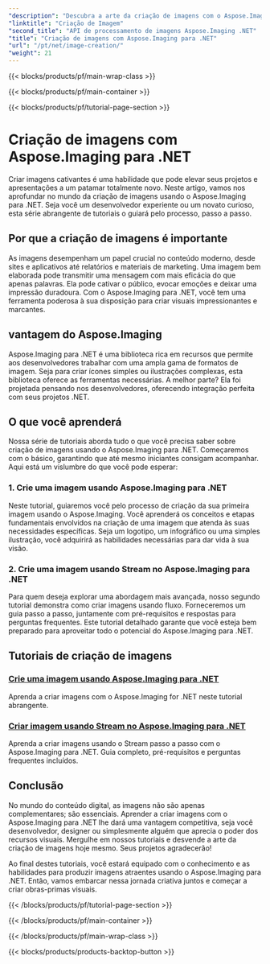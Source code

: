 ```yaml
---
"description": "Descubra a arte da criação de imagens com o Aspose.Imaging para .NET. Aprenda a criar visuais impressionantes nesta extensa série de tutoriais."
"linktitle": "Criação de Imagem"
"second_title": "API de processamento de imagens Aspose.Imaging .NET"
"title": "Criação de imagens com Aspose.Imaging para .NET"
"url": "/pt/net/image-creation/"
"weight": 21
---
```


{{< blocks/products/pf/main-wrap-class >}}

{{< blocks/products/pf/main-container >}}

{{< blocks/products/pf/tutorial-page-section >}}

# Criação de imagens com Aspose.Imaging para .NET


Criar imagens cativantes é uma habilidade que pode elevar seus projetos e apresentações a um patamar totalmente novo. Neste artigo, vamos nos aprofundar no mundo da criação de imagens usando o Aspose.Imaging para .NET. Seja você um desenvolvedor experiente ou um novato curioso, esta série abrangente de tutoriais o guiará pelo processo, passo a passo.

## Por que a criação de imagens é importante

As imagens desempenham um papel crucial no conteúdo moderno, desde sites e aplicativos até relatórios e materiais de marketing. Uma imagem bem elaborada pode transmitir uma mensagem com mais eficácia do que apenas palavras. Ela pode cativar o público, evocar emoções e deixar uma impressão duradoura. Com o Aspose.Imaging para .NET, você tem uma ferramenta poderosa à sua disposição para criar visuais impressionantes e marcantes.

## vantagem do Aspose.Imaging

Aspose.Imaging para .NET é uma biblioteca rica em recursos que permite aos desenvolvedores trabalhar com uma ampla gama de formatos de imagem. Seja para criar ícones simples ou ilustrações complexas, esta biblioteca oferece as ferramentas necessárias. A melhor parte? Ela foi projetada pensando nos desenvolvedores, oferecendo integração perfeita com seus projetos .NET.

## O que você aprenderá

Nossa série de tutoriais aborda tudo o que você precisa saber sobre criação de imagens usando o Aspose.Imaging para .NET. Começaremos com o básico, garantindo que até mesmo iniciantes consigam acompanhar. Aqui está um vislumbre do que você pode esperar:

### 1. Crie uma imagem usando Aspose.Imaging para .NET
   Neste tutorial, guiaremos você pelo processo de criação da sua primeira imagem usando o Aspose.Imaging. Você aprenderá os conceitos e etapas fundamentais envolvidos na criação de uma imagem que atenda às suas necessidades específicas. Seja um logotipo, um infográfico ou uma simples ilustração, você adquirirá as habilidades necessárias para dar vida à sua visão.

### 2. Crie uma imagem usando Stream no Aspose.Imaging para .NET
   Para quem deseja explorar uma abordagem mais avançada, nosso segundo tutorial demonstra como criar imagens usando fluxo. Forneceremos um guia passo a passo, juntamente com pré-requisitos e respostas para perguntas frequentes. Este tutorial detalhado garante que você esteja bem preparado para aproveitar todo o potencial do Aspose.Imaging para .NET.

## Tutoriais de criação de imagens
### [Crie uma imagem usando Aspose.Imaging para .NET](./create-an-image/)
Aprenda a criar imagens com o Aspose.Imaging for .NET neste tutorial abrangente.
### [Criar imagem usando Stream no Aspose.Imaging para .NET](./create-image-using-stream/)
Aprenda a criar imagens usando o Stream passo a passo com o Aspose.Imaging para .NET. Guia completo, pré-requisitos e perguntas frequentes incluídos.

## Conclusão

No mundo do conteúdo digital, as imagens não são apenas complementares; são essenciais. Aprender a criar imagens com o Aspose.Imaging para .NET lhe dará uma vantagem competitiva, seja você desenvolvedor, designer ou simplesmente alguém que aprecia o poder dos recursos visuais. Mergulhe em nossos tutoriais e desvende a arte da criação de imagens hoje mesmo. Seus projetos agradecerão!

Ao final destes tutoriais, você estará equipado com o conhecimento e as habilidades para produzir imagens atraentes usando o Aspose.Imaging para .NET. Então, vamos embarcar nessa jornada criativa juntos e começar a criar obras-primas visuais.

{{< /blocks/products/pf/tutorial-page-section >}}

{{< /blocks/products/pf/main-container >}}

{{< /blocks/products/pf/main-wrap-class >}}

{{< blocks/products/products-backtop-button >}}